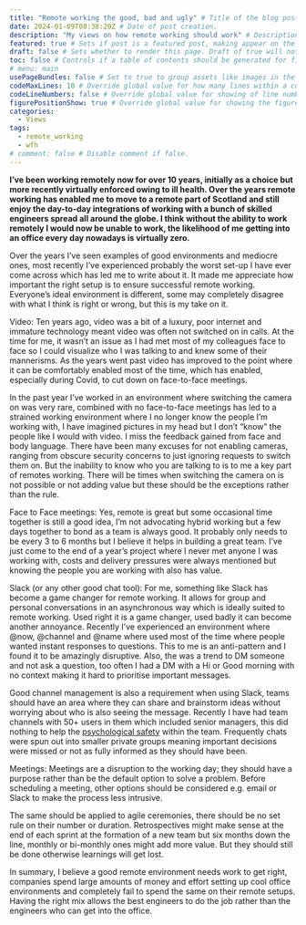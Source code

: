 ```yaml
---
title: "Remote working the good, bad and ugly" # Title of the blog post.
date: 2024-01-09T08:38:20Z # Date of post creation.
description: "My views on how remote working should work" # Description used for search engine.
featured: true # Sets if post is a featured post, making appear on the home page side bar.
draft: false # Sets whether to render this page. Draft of true will not be rendered.
toc: false # Controls if a table of contents should be generated for first-level links automatically.
# menu: main
usePageBundles: false # Set to true to group assets like images in the same folder as this post.
codeMaxLines: 10 # Override global value for how many lines within a code block before auto-collapsing.
codeLineNumbers: false # Override global value for showing of line numbers within code block.
figurePositionShow: true # Override global value for showing the figure label.
categories:
  - Views
tags:
  - remote_working
  - wfh
# comment: false # Disable comment if false.
---
```


**I’ve been working remotely now for over 10 years, initially as a choice but more recently virtually enforced owing to ill health. Over the years remote working has enabled me to move to a remote part of Scotland and still enjoy the day-to-day integrations of working with a bunch of skilled engineers spread all around the globe. I think without the ability to work remotely I would now be unable to work, the likelihood of me getting into an office every day nowadays is virtually zero.**

Over the years I’ve seen examples of good environments and mediocre ones, most recently I’ve experienced probably the worst set-up I have ever come across which has led me to write about it. It made me appreciate how important the right setup is to ensure successful remote working. Everyone’s ideal environment is different, some may completely disagree with what I think is right or wrong, but this is my take on it.


Video: Ten years ago, video was a bit of a luxury, poor internet and immature technology meant video was often not switched on in calls. At the time for me, it wasn’t an issue as I had met most of my colleagues face to face so I could visualize who I was talking to and knew some of their mannerisms. As the years went past video has improved to the point where it can be comfortably enabled most of the time, which has enabled, especially during Covid, to cut down on face-to-face meetings. 

In the past year I’ve worked in an environment where switching the camera on was very rare, combined with no face-to-face meetings has led to a strained working environment where I no longer know the people I’m working with, I have imagined pictures in my head but I don’t “know” the people like I would with video. I miss the feedback gained from face and body language. There have been many excuses for not enabling cameras, ranging from obscure security concerns to just ignoring requests to switch them on. But the inability to know who you are talking to is to me a key part of remotes working. There will be times when switching the camera on is not possible or not adding value but these should be the exceptions rather than the rule.

Face to Face meetings: Yes, remote is great but some occasional time together is still a good idea, I’m not advocating hybrid working but a few days together to bond as a team is always good. It probably only needs to be every 3 to 6 months but I believe it helps in building a great team. I’ve just come to the end of a year’s project where I never met anyone I was working with, costs and delivery pressures were always mentioned but knowing the people you are working with also has value.

Slack (or any other good chat tool): For me, something like Slack has become a game changer for remote working. It allows for group and personal conversations in an asynchronous way which is ideally suited to remote working. Used right it is a game changer, used badly it can become another annoyance. Recently I’ve experienced an environment where  @now, @channel and @name where used most of the time where people wanted instant responses to questions. This to me is an anti-pattern and I found it to be amazingly disruptive. Also, the was a trend to DM someone and not ask a question, too often I had a DM with a Hi or Good morning with no context making it hard to prioritise important messages.

Good channel management is also a requirement when using Slack, teams should have an area where they can share and brainstorm ideas without worrying about who is also seeing the message. Recently I have had team channels with 50+ users in them which included senior managers, this did nothing to help the [psychological safety](https://hbr.org/2023/02/what-is-psychological-safety) within the team. Frequently chats were spun out into smaller private groups meaning important decisions were missed or not as fully informed as they should have been. 

Meetings: Meetings are a disruption to the working day; they should have a purpose rather than be the default option to solve a problem. Before scheduling a meeting, other options should be considered e.g. email or Slack to make the process less intrusive. 

The same should be applied to agile ceremonies, there should be no set rule on their number or duration. Retrospectives might make sense at the end of each sprint at the formation of a new team but six months down the line, monthly or bi-monthly ones might add more value. But they should still be done otherwise learnings will get lost.

In summary, I believe a good remote environment needs work to get right, companies spend large amounts of money and effort setting up cool office environments and completely fail to spend the same on their remote setups. Having the right mix allows the best engineers to do the job rather than the engineers who can get into the office. 